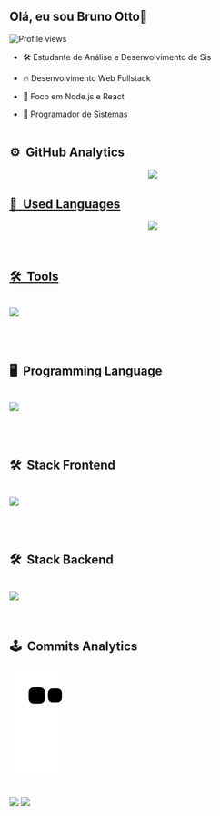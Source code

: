 ## Olá, eu sou Bruno Otto👋
<p align="left"> <img src="https://komarev.com/ghpvc/?username=brunocotto&color=yellow" alt="Profile views" /> </p>

- 🛠 Estudante de Análise e Desenvolvimento de Sis
 
- 🔥 Desenvolvimento Web Fullstack

- 🎯 Foco em Node.js e React

- 💼 Programador de Sistemas
<br><br>

## ⚙️ &nbsp;GitHub Analytics
<div align="center">
  <a href="https://github.com/brunocotto">
  <img height="180em" src="https://github-readme-stats.vercel.app/api?username=brunocotto&show_icons=true&theme=vision-friendly-dark&include_all_commits=true&count_private=true"/>
</div>

## 🎲 &nbsp;Used Languages
<div align="center">
  <img height="180em" src="https://github-readme-stats.vercel.app/api/top-langs/?username=brunocotto&layout=compact&langs_count=7&theme=vision-friendly-dark"/>
</div>
<br><br>

## 🛠 &nbsp;Tools
<div style="display: inline_block"><br>
<a href="https://skillicons.dev">
  <img src="https://skillicons.dev/icons?i=linux,git,vscode" />
</a>
</div>
 
 <br><br>
 
 ## 🖥 &nbsp;Programming Language
<div style="display: inline_block"><br>
<a href="https://skillicons.dev">
  <img src="https://skillicons.dev/icons?i=javascript,typescript,python" />
</a>
</div>
 
 <br><br>
 
 ## 🛠 &nbsp;Stack Frontend
<div style="display: inline_block"><br>
<a href="https://skillicons.dev">
  <img src="https://skillicons.dev/icons?i=css,html,react,angular" />
</a>
</div>
 
 <br><br>
 
 ## 🛠 &nbsp;Stack Backend
<div style="display: inline_block"><br>
<a href="https://skillicons.dev">
  <img src="https://skillicons.dev/icons?i=nodejs,express" />
</a>
</div>
 <br><br>
  
## 🕹️ &nbsp;Commits Analytics 
<div> 
  
  ![Snake animation](https://github.com/brunocotto/brunocotto/blob/output/github-contribution-grid-snake.svg)
  
</div>
 
 <!-- Endereços para contato -->
<br>
<div> 
  <a href="https://www.linkedin.com/in/brunocotto" target="_blank"><img src="https://img.shields.io/badge/-LinkedIn-%230077B5?style=for-the-badge&logo=linkedin&logoColor=white" target="_blank"></a> 
  <a href = "mailto:bruno.ottoo@gmail.com"><img src="https://img.shields.io/badge/-Gmail-db4a39?style=for-the-badge&logo=gmail&logoColor=white" target="_blank"></a>
</div>
